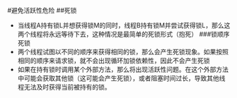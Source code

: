 #避免活跃性危险
##死锁
- 当线程A持有锁L并想获得锁M的同时，线程B持有锁M并尝试获得锁L，那么这两个线程将永远等待下去，这种情况是最简单的死锁形式（抱死）
###锁顺序死锁
- 两个线程试图以不同的顺序来获得相同的锁，那么会产生死锁现象。如果按照相同的顺序来请求锁，就不会出现循环加锁依赖性，因此不会产生死锁
- 如果在持有锁时调用某个外部方法，那么将出现活跃性问题。在这个外部方法中可能会获取其他锁（这可能会产生死锁），或者阻塞时间过长，导致其他线程无法及时获得当前被持有的锁。